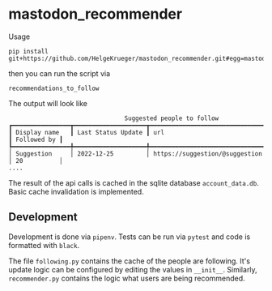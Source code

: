 # mastodon_recommender

Usage

```
pip install git+https://github.com/HelgeKrueger/mastodon_recommender.git#egg=mastodon_recommender
```

then you can run the script via

```
recommendations_to_follow
```

The output will look like

```
                                Suggested people to follow
┏━━━━━━━━━━━━━━━━┳━━━━━━━━━━━━━━━━━━━━┳━━━━━━━━━━━━━━━━━━━━━━━━━━━━━━━━━━━━━┳━━━━━━━━━━━━━┓
┃ Display name   ┃ Last Status Update ┃ url                                 ┃ Followed by ┃
┡━━━━━━━━━━━━━━━━╇━━━━━━━━━━━━━━━━━━━━╇━━━━━━━━━━━━━━━━━━━━━━━━━━━━━━━━━━━━━╇━━━━━━━━━━━━━┩
│ Suggestion     │ 2022-12-25         │ https://suggestion/@suggestion      │ 20          │
....
```

The result of the api calls is cached in the sqlite database `account_data.db`. Basic cache invalidation is implemented.

## Development

Development is done via `pipenv`. Tests can be run via `pytest` and code is formatted with `black`.

The file `following.py` contains the cache of the people are following. It's update logic can be configured by editing the values in `__init__`. Similarly, `recommender.py` contains the logic what users are being recommended.
